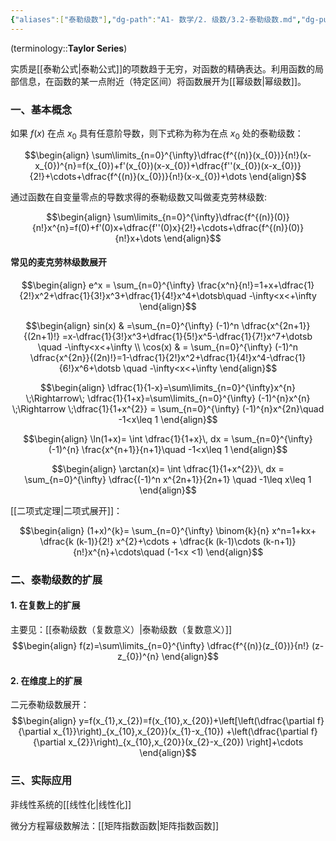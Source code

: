 ```yaml
---
{"aliases":["泰勒级数"],"dg-path":"A1- 数学/2. 级数/3.2-泰勒级数.md","dg-publish":true,"permalink":"/A1- 数学/2. 级数/3.2-泰勒级数/","dgPassFrontmatter":true,"noteIcon":"","created":"2024-10-19T10:59:43.201+08:00","updated":"2025-06-29T15:29:18.742+08:00"}
---
```



(terminology::**Taylor Series**)

实质是[[泰勒公式\|泰勒公式]]的项数趋于无穷，对函数的精确表达。利用函数的局部信息，在函数的某一点附近（特定区间）将函数展开为[[幂级数\|幂级数]]。

### 一、基本概念
如果 $f(x)$ 在点 $x_{0}$ 具有任意阶导数，则下式称为称为在点 $x_{0}$ 处的泰勒级数：

$$\begin{align}
\sum\limits_{n=0}^{\infty}\dfrac{f^{(n)}(x_{0})}{n!}(x-x_{0})^{n}=f(x_{0})+f'(x_{0})(x-x_{0})+\dfrac{f''(x_{0})(x-x_{0})}{2!}+\cdots+\dfrac{f^{(n)}(x_{0})}{n!}(x-x_{0})+\dots
\end{align}$$

通过函数在自变量零点的导数求得的泰勒级数又叫做麦克劳林级数:

$$\begin{align}
\sum\limits_{n=0}^{\infty}\dfrac{f^{(n)}(0)}{n!}x^{n}=f(0)+f'(0)x+\dfrac{f''(0)x}{2!}+\cdots+\dfrac{f^{(n)}(0)}{n!}x+\dots
\end{align}$$

#### 常见的麦克劳林级数展开
$$\begin{align}
e^x = \sum_{n=0}^{\infty} \frac{x^n}{n!}=1+x+\dfrac{1}{2!}x^2+\dfrac{1}{3!}x^3+\dfrac{1}{4!}x^4+\dotsb\quad  -\infty<x<+\infty
\end{align}$$

$$\begin{align}
sin(x) & =\sum_{n=0}^{\infty} (-1)^n \dfrac{x^{2n+1}}{(2n+1)!} =x-\dfrac{1}{3!}x^3+\dfrac{1}{5!}x^5-\dfrac{1}{7!}x^7+\dotsb \quad  -\infty<x<+\infty \\
\cos(x)  & = \sum_{n=0}^{\infty} (-1)^n \dfrac{x^{2n}}{(2n)!}=1-\dfrac{1}{2!}x^2+\dfrac{1}{4!}x^4-\dfrac{1}{6!}x^6+\dotsb \quad  -\infty<x<+\infty
\end{align}$$


$$\begin{align}
\dfrac{1}{1-x}=\sum\limits_{n=0}^{\infty}x^{n} \;\Rightarrow\;  \dfrac{1}{1+x}=\sum\limits_{n=0}^{\infty} (-1)^{n}x^{n} \;\Rightarrow \;\dfrac{1}{1+x^{2}} = \sum_{n=0}^{\infty}  (-1)^{n}x^{2n}\quad  -1<x\leq 1
\end{align}$$

$$\begin{align}
\ln(1+x)= \int  \dfrac{1}{1+x}\, dx  = \sum_{n=0}^{\infty} (-1)^{n} \frac{x^{n+1}}{n+1}\quad  -1<x\leq 1
\end{align}$$

$$\begin{align}
\arctan(x)= \int  \dfrac{1}{1+x^{2}}\, dx  = \sum_{n=0}^{\infty} \dfrac{(-1)^n x^{2n+1}}{2n+1} \quad -1\leq x\leq 1 
\end{align}$$

[[二项式定理\|二项式展开]]：

$$\begin{align}
(1+x)^{k}= \sum_{n=0}^{\infty} \binom{k}{n} x^n=1+kx+ \dfrac{k (k-1)}{2!} x^{2}+\cdots + \dfrac{k (k-1)\cdots (k-n+1)}{n!}x^{n}+\cdots\quad  (-1<x <1)
\end{align}$$

### 二、泰勒级数的扩展
#### 1. 在复数上的扩展
主要见：[[泰勒级数（复数意义）\|泰勒级数（复数意义）]]
$$\begin{align}
f(z)=\sum\limits_{n=0}^{\infty} \dfrac{f^{(n)}(z_{0})}{n!} (z-z_{0})^{n}
\end{align}$$

#### 2. 在维度上的扩展
二元泰勒级数展开：
$$\begin{align}
y=f(x_{1},x_{2})=f(x_{10},x_{20})+\left[\left(\dfrac{\partial f}{\partial x_{1}}\right)_{x_{10},x_{20}}(x_{1}-x_{10}) +\left(\dfrac{\partial f}{\partial x_{2}}\right)_{x_{10},x_{20}}(x_{2}-x_{20}) \right]+\cdots
\end{align}$$

### 三、实际应用
非线性系统的[[线性化\|线性化]]

微分方程幂级数解法：[[矩阵指数函数\|矩阵指数函数]]


